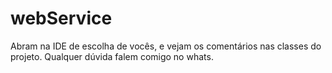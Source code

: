 # webService
Abram na IDE de escolha de vocês, e vejam os comentários nas classes do projeto.
Qualquer dúvida falem comigo no whats.

